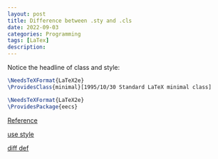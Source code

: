 ```yaml
---
layout: post
title: Difference between .sty and .cls
date: 2022-09-03
categories: Programming
tags: [LaTex]
description: 
---
```


Notice the headline of class and style:

```tex
\NeedsTeXFormat{LaTeX2e}
\ProvidesClass{minimal}[1995/10/30 Standard LaTeX minimal class]
```

```tex
\NeedsTeXFormat{LaTeX2e}
\ProvidesPackage{eecs}
```

[Reference](https://www.jianshu.com/p/12b4a4b3afce)

[use style](https://tex.stackexchange.com/questions/91167/why-use-sty-files)

[diff def](https://tex.stackexchange.com/questions/655/what-is-the-difference-between-def-and-newcommand)
